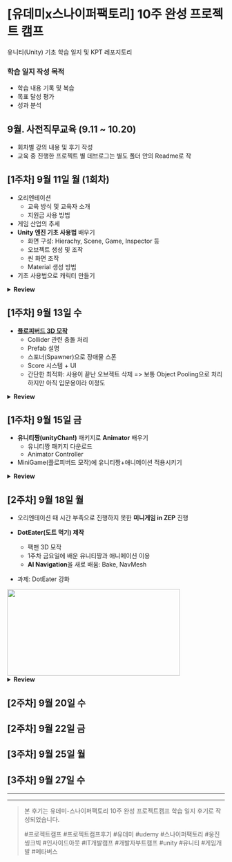 # [유데미x스나이퍼팩토리] 10주 완성 프로젝트 캠프
유니티(Unity) 기초 학습 일지 및 KPT 레포지토리

### 학습 일지 작성 목적
- 학습 내용 기록 및 복습
- 목표 달성 평가
- 성과 분석
  

## 9월. 사전직무교육 (9.11 ~ 10.20)
- 회차별 강의 내용 및 후기 작성
- 교육 중 진행한 프로젝트 별 데브로그는 별도 폴더 안의 Readme로 작

## [1주차] 9월 11일 월 (1회차)
- 오리엔테이션
  - 교육 방식 및 교육자 소개
  - 지원금 사용 방법
- 게임 산업의 추세 
- **Unity 엔진 기초 사용법** 배우기
  - 화면 구성: Hierachy, Scene, Game, Inspector 등
  - 오브젝트 생성 및 조작
  - 씬 화면 조작
  - Material 생성 방법
- 기초 사용법으로 캐릭터 만들기

<details>
  <summary> <b>Review</b> </summary>
  
> 딜리셔스 게임즈 사장님 발표 너무 잘하신다. 귀에 쏙쏙 들어옴. 중간중간 유머가 취향저격<br/>
> 오리엔테이션은 조금 길게 느껴졌다. PPT 자료가 공유된게 있으니 내용 중요도에 따라 강약 조절해주셨으면 좋았을 것 같다고 아쉬웠다<br/>
> 반면 PPT 등 자료공유나 문의 등 피드백이 엄청 빨라서 좋았다<br/>
> 네트워크 이슈가 있었다. 온라인 송출용 노트북을 랜선으로 연결했으면 온라인 수강생들이 덜 불편했을텐데 싶었다<br/>
> 홍대는 역시 맛집이 많다(돈가스)<br/>
> 팀원들이 너무 좋다. 지금은 임시 팀이지만 마지막 프로젝트 때 같은 팀하면 좋겠다<br/>

</details>


## [1주차] 9월 13일 수
- **[플로피버드 3D 모작](https://github.com/ise-yen/Unity10Camp_udemyXsniperfactory/tree/main/MiniGame#readme)**
  - Collider 관련 충돌 처리
  - Prefab 설명
  - 스포너(Spawner)으로 장애물 스폰
  - Score 시스템 + UI
  - 간단한 최적화: 사용이 끝난 오브젝트 삭제 => 보통 Object Pooling으로 처리하지만 아직 입문용이라 이정도

<details>
  <summary> <b>Review</b> </summary>
  
  > 딜리셔스 게임즈 프로그래머께서 강의하셨는데 PPT에 밈 사용이나 중간중간 유머가 취향저격. 딜리셔스 게임즈는 재밌는 분들이 많은듯<br/>
  > PPT자료 속 유니티 버전과 수강생들의 유니티 버전 차이로 중간에 딜레이 발생<br/>
  > 강의 전 자료 검토의 중요성을 다시 깨닫 ~~(수학학원 강사 알바의 추억)~~<br/>

</details>

## [1주차] 9월 15일 금
- **유니티짱(unityChan!)** 패키지로 **Animator** 배우기
  - 유니티짱 패키지 다운로드
  - Animator Controller
- MiniGame(플로피버드 모작)에 유니티짱+애니메이션 적용시키기

<details>
  <summary> <b>Review</b> </summary>

  > 유니티쨩은 몇 년 만에 보는데 여전히 카와이<br/>
  > 유니티는 에셋스토어가 활성화가 잘된 편이라 일단 필요하다, 디자인이 예쁘다하면 다운받고 보는 경향이 있는데,<br/>
  > 교수님이 라이선스를 자세하게 알려주시고 중요하다고 강조하신 점이 아주 좋았다.<br/>
  > 직원 추천 홍대 최강 맛집은 진짜 최강 맛<br/>

</details>


## [2주차] 9월 18일 월
- 오리엔테이션 때 시간 부족으로 진행하지 못한 **미니게임 in ZEP** 진행
- **DotEater(도트 먹기) 제작**
  - 팩맨 3D 모작
  - 1주차 금요일에 배운 유니티짱과 애니메이션 이용
  - **AI Navigation**을 새로 배움: Bake, NavMesh

- 과제: DotEater 강화

<img src="https://user-images.githubusercontent.com/66158433/269001577-3fc44a4c-2c19-49c9-b776-43b0de749038.png" width="400" height="200"/>

<details>
  <summary> <b>Review</b> </summary>
  
  > 딜리셔스 게임즈 사장님 유머는 여전히 취향저격<br/>
  > 선 실습 후 이론이라는 교수님의 강의 철학도 취향저격이었다. 일단 만들어보고 나중에 개념하면 더 이해가 잘된다는 말에 적극 동의<br/>
  > PPT의 도트 먹기 게임 완성도가 높아서 재밌었다<br/>
  > 스테이지 추가하여 맵을 새로 만들 때 고통받았다 ~~(position 정수 강박)~~<br/>
  > 다음엔 TileMAap으로 만들어야겠다<br/>
  > 예전 좀비서바이벌 게임 만들 때 Navigation 사용했다가 실패했는데 이번에 제대로 공부했다. 굿<br/>
  > Navigation 탭 vs Navigation(Obsolete) 공부 필요<br/>

</details>

## [2주차] 9월 20일 수
## [2주차] 9월 22일 금


## [3주차] 9월 25일 월
## [3주차] 9월 27일 수



-----
-----
> 본 후기는 유데미-스나이퍼팩토리 10주 완성 프로젝트캠프 학습 일지 후기로 작성되었습니다.
> 
> #프로젝트캠프 #프로젝트캠프후기 #유데미 #udemy #스나이퍼팩토리 #웅진씽크빅 #인사이드아웃 #IT개발캠프 #개발자부트캠프 #unity #유니티 #게임개발 #메타버스 

